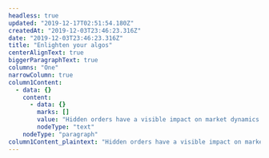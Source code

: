 ```yaml
---
headless: true
updated: "2019-12-17T02:51:54.180Z"
createdAt: "2019-12-03T23:46:23.316Z"
date: "2019-12-03T23:46:23.316Z"
title: "Enlighten your algos"
centerAlignText: true
biggerParagraphText: true
columns: "One"
narrowColumn: true
column1Content:
  - data: {}
    content:
      - data: {}
        marks: []
        value: "Hidden orders have a visible impact on market dynamics. Liquidity Lamp illuminates these hidden forces on pricing and execution. Enlighten your strategies with Signum."
        nodeType: "text"
    nodeType: "paragraph"
column1Content_plaintext: "Hidden orders have a visible impact on market dynamics. Liquidity Lamp illuminates these hidden forces on pricing and execution. Enlighten your strategies with Signum."
---
```

